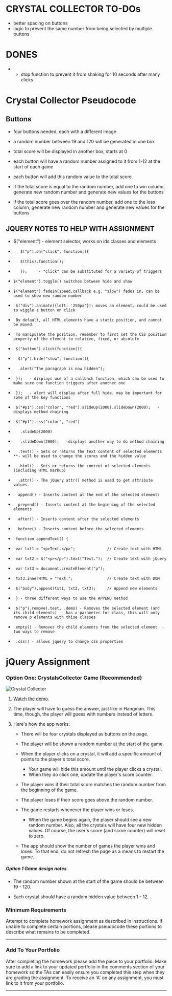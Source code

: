  # CRYSTAL COLLECTOR TO-DOs
 * better spacing on buttons
 * logic to prevent the same number from being selected by multiple buttons

# DONES
* * stop function to prevent it from shaking for 10 seconds after many clicks
 
 
 # Crystal Collector Pseudocode

 ## Buttons

 * four buttons needed, each with a different image
 * a random number between 19 and 120 will be generated in one box
 * total score will be displayed in another box, starts at 0

 * each button will have a random number assigned to it from 1-12 at the start of each game
 * each button will add this random value to the total score

 * if the total score is equal to the random number, add one to win column, generate new random number and generate new values for the buttons
 * if the total score goes over the random number, add one to the loss column, generate new random number and generate new values for the buttons

 ## JQUERY NOTES TO HELP WITH ASSIGNMENT
 
 *    $("element") - element selector, works on ids classes and elements
  
*        $("p").on("click", function(){
*        $(this).function();
*        });     - "click" can be substituted for a variety of triggers

*     $("element").toggle() switches between hide and show

*     $("element").fadeIn(speed,callback e.g. "slow") fades in, can be used to show new random number

*      $("div").animate({left: '250px'}); moves an element, could be used to wiggle a button on click
*      By default, all HTML elements have a static position, and cannot be moved. 
*      To manipulate the position, remember to first set the CSS position property of the element to relative, fixed, or absolute

*      $("button").click(function(){
*       $("p").hide("slow", function(){
*        alert("The paragraph is now hidden");
*      });   - displays use of a callback function, which can be used to make sure one function triggers after another one
*      });   - alert will display after full hide. may be important for some of the key functions

*      $("#p1").css("color", "red").slideUp(2000).slideDown(2000);   - displays method chaining
*      $("#p1").css("color", "red")
*        .slideUp(2000)
*        .slideDown(2000);   -displays another way to do method chaining

*       .text() - Sets or returns the text content of selected elements  **- will be used to change the scores and the hidden value
*       .html() - Sets or returns the content of selected elements (including HTML markup)
*       .attr() - The jQuery attr() method is used to get attribute values.

*       append() - Inserts content at the end of the selected elements
*       prepend() - Inserts content at the beginning of the selected elements
*       after() - Inserts content after the selected elements
*       before() - Inserts content before the selected elements

*      function appendText() {
*      var txt1 = "<p>Text.</p>";              // Create text with HTML
*      var txt2 = $("<p></p>").text("Text.");  // Create text with jQuery
*      var txt3 = document.createElement("p");
*      txt3.innerHTML = "Text.";               // Create text with DOM
*      $("body").append(txt1, txt2, txt3);     // Append new elements
*      } - three different ways to use the APPEND method

*      $("p").remove(.test, .demo) - Removes the selected element (and its child elements)  - has a parameter for class, this will only remove p elements with thise classes
*      empty() - Removes the child elements from the selected element  -two ways to remove 

*      .css() - allows jquery to change css properties





 # jQuery Assignment
 
 ### Option One: CrystalsCollector Game (Recommended)
 
 ![Crystal Collector](Images/1-CrystalCollector.jpg)
 
 1. [Watch the demo](homework_demos/crystalsCollector_demo.mp4).
 
 2. The player will have to guess the answer, just like in Hangman. This time, though, the player will guess with numbers instead of letters. 
 
 3. Here's how the app works:
 
    * There will be four crystals displayed as buttons on the page.
 
    * The player will be shown a random number at the start of the game.
 
    * When the player clicks on a crystal, it will add a specific amount of points to the player's total score. 
 
      * Your game will hide this amount until the player clicks a crystal.
      * When they do click one, update the player's score counter.
 
    * The player wins if their total score matches the random number from the beginning of the game.
 
    * The player loses if their score goes above the random number.
 
    * The game restarts whenever the player wins or loses.
 
      * When the game begins again, the player should see a new random number. Also, all the crystals will have four new hidden values. Of course, the user's score (and score counter) will reset to zero.
 
    * The app should show the number of games the player wins and loses. To that end, do not refresh the page as a means to restart the game.
 
 ##### Option 1 Game design notes
 
 * The random number shown at the start of the game should be between 19 - 120.
 
 * Each crystal should have a random hidden value between 1 - 12.
 

 
 ### Minimum Requirements
 
 Attempt to complete homework assignment as described in instructions. If unable to complete certain portions, please pseudocode these portions to describe what remains to be completed.
 
 - - -
 
 ### Add To Your Portfolio
 
 After completing the homework please add the piece to your portfolio. Make sure to add a link to your updated portfolio in the comments section of your homework so the TAs can easily ensure you completed this step when they are grading the assignment. To receive an 'A' on any assignment, you must link to it from your portfolio.
 
 - - -
